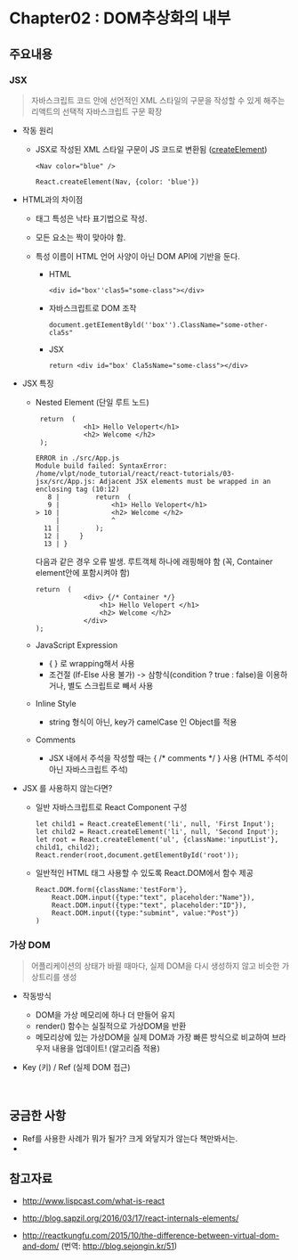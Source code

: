 

# Chapter02 : DOM추상화의 내부

## 주요내용

### JSX

> 자바스크립트 코드 안에 선언적인 XML 스타일의 구문을 작성할 수 있게 해주는 리액트의 선택적 자바스크립트 구문 확장

- 작동 원리

  - JSX로 작성된 XML 스타일 구문이 JS 코드로 변환됨 ([createElement](https://github.com/facebook/react/blob/v15.0.0-rc.1/src/isomorphic/classic/element/ReactElement.js#L117))

    ```
    <Nav color="blue" />
    ```

    ```
    React.createElement(Nav, {color: 'blue'})
    ```

- HTML과의 차이점

  - 태그 특성은 낙타 표기법으로 작성.

  - 모든 요소는 짝이 맞아야 함. 

  - 특성 이름이 HTML 언어 사양이 아닌 DOM API에 기반을 둔다.

    - HTML

      ```
      <div id="box''clas5="some-class"></div>
      ```

    - 자바스크립트로 DOM 조작 

      ```
      document.getEIementByld(''box'').ClassName="some-other-cla5s"
      ```

    - JSX

      ```
      return <div id="box' Cla5sName="some-class"></div>
      ```

- JSX 특징  

  - Nested Element (단일 루트 노드)

    ```
     return  (
                <h1> Hello Velopert</h1>
                <h2> Welcome </h2>
     );
    ```

    ```
    ERROR in ./src/App.js
    Module build failed: SyntaxError: /home/vlpt/node_tutorial/react/react-tutorials/03-jsx/src/App.js: Adjacent JSX elements must be wrapped in an enclosing tag (10:12)
       8 |         return  (
       9 |             <h1> Hello Velopert</h1>
    > 10 |             <h2> Welcome </h2>
         |             ^
      11 |         );
      12 |     }
      13 | }
    ```

    다음과 같은 경우 오류 발생. 루트객체 하나에 래핑해야 함 (꼭, Container element안에 포함시켜야 함)

    ```
    return  (
                <div> {/* Container */}
                    <h1> Hello Velopert </h1>
                    <h2> Welcome </h2>
                </div>
    );
    ```

  - JavaScript Expression

    - { } 로 wrapping해서 사용
    - 조건절 (If-Else 사용 불가) -> 삼항식(condition ? true : false)을 이용하거나, 별도 스크립트로 빼서 사용

  - Inline Style

    - string 형식이 아닌, key가 camelCase 인 Object를 적용

  - Comments

    - JSX 내에서 주석을 작성할 때는 { /* comments */ } 사용 (HTML 주석이 아닌 자바스크립트 주석)

- JSX 를 사용하지 않는다면?

  - 일반 자바스크립트로 React Component 구성

    ```
    let child1 = React.createElement('li', null, 'First Input');
    let child2 = React.createElement('li', null, 'Second Input');
    let root = React.createElement('ul', {className:'inputList'}, child1, child2);
    React.render(root,document.getElementById('root'));
    ```

  - 일반적인 HTML 태그 사용할 수 있도록 React.DOM에서 함수 제공

    ```
    React.DOM.form({className:'testForm'},
        React.DOM.input({type:"text", placeholder:"Name"}),
        React.DOM.input({type:"text", placeholder:"ID"}),
        React.DOM.input({type:"submint", value:"Post"})
    )
    ```

 

### 가상 DOM

> 어플리케이션의 상태가 바뀔 때마다, 실제 DOM을 다시 생성하지 않고 비슷한 가상트리를 생성

- 작동방식

  - DOM을 가상 메모리에 하나 더 만들어 유지
  - render() 함수는 실질적으로 가상DOM을 반환
  - 메모리상에 있는 가상DOM을 실제 DOM과 가장 빠른 방식으로 비교하여 브라우저 내용을 업데이트! (알고리즘 적용)

- Key (키) / Ref (실제 DOM 접근)

  ​

## 궁금한 사항

- Ref를 사용한 사례가 뭐가 될가? 크게 와닿지가 않는다 책만봐서는.
- ​



## 참고자료

- http://www.lispcast.com/what-is-react


- http://blog.sapzil.org/2016/03/17/react-internals-elements/


- http://reactkungfu.com/2015/10/the-difference-between-virtual-dom-and-dom/ (번역: http://blog.sejongin.kr/51)
